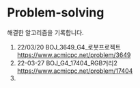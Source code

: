 # Problem-solving
해결한 알고리즘을 기록합니다.

1. 22/03/20 BOJ_3649_G4_로봇프로젝트 https://www.acmicpc.net/problem/3649
2. 22-03-27 BOJ_G4_17404_RGB거리2 https://www.acmicpc.net/problem/17404
3. 
